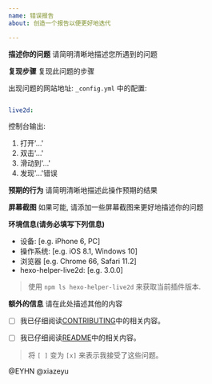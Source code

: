```yaml
---
name: 错误报告
about: 创造一个报告以便更好地迭代

---
```


**描述你的问题**
请简明清晰地描述您所遇到的问题

**复现步骤**
复现此问题的步骤

出现问题的网站地址:
`_config.yml` 中的配置:

```yaml

live2d:

```

控制台输出:

1. 打开'...'
2. 双击'...'
3. 滑动到'...'
4. 发现'...'错误

**预期的行为**
请简明清晰地描述此操作预期的结果

**屏幕截图**
如果可能, 请添加一些屏幕截图来更好地描述你的问题

**环境信息(请务必填写下列信息)**
- 设备: [e.g. iPhone 6, PC]
- 操作系统: [e.g. iOS 8.1, Windows 10]
- 浏览器 [e.g. Chrome 66, Safari 11.2]
- hexo-helper-live2d: [e.g. 3.0.0]
> 使用 `npm ls hexo-helper-live2d` 来获取当前插件版本.

**额外的信息**
请在此处描述其他的内容

- [ ] 我已仔细阅读[CONTRIBUTING](CONTRIBUTING.md)中的相关内容。

- [ ] 我已仔细阅读[README](../README.md)中的相关内容。

> 将 `[ ]` 变为 `[x]` 来表示我接受了这些问题。

@EYHN @xiazeyu

